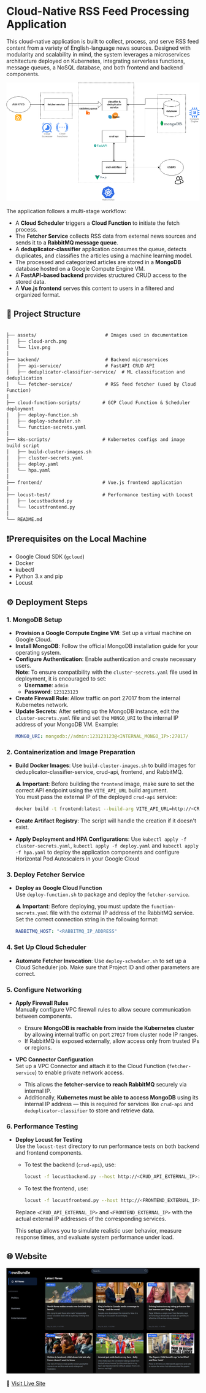   # Cloud-Native RSS Feed Processing Application

  This cloud-native application is built to collect, process, and serve RSS feed content from a variety of English-language news sources. Designed with modularity and scalability in mind, the system leverages a microservices architecture deployed on Kubernetes, integrating serverless functions, message queues, a NoSQL database, and both frontend and backend components.

  ![Cloud Native Architecture Diagram](assets/cloud-arch.png)

  The application follows a multi-stage workflow:
  - A **Cloud Scheduler** triggers a **Cloud Function** to initiate the fetch process.
  - The **Fetcher Service** collects RSS data from external news sources and sends it to a **RabbitMQ message queue**.
  - A **deduplicator-classifier** application consumes the queue, detects duplicates, and classifies the articles using a machine learning model.
  - The processed and categorized articles are stored in a **MongoDB** database hosted on a Google Compute Engine VM.
  - A **FastAPI-based backend** provides structured CRUD access to the stored data.
  - A **Vue.js frontend** serves this content to users in a filtered and organized format.

  ## 📁 Project Structure

  ```

  ├── assets/                         # Images used in documentation
  │   ├── cloud-arch.png
  │   └── live.png
  │
  ├── backend/                        # Backend microservices
  │   ├── api-service/                # FastAPI CRUD API
  │   ├── deduplicator-classifier-service/  # ML classification and deduplication
  │   └── fetcher-service/            # RSS feed fetcher (used by Cloud Function)
  │
  ├── cloud-function-scripts/        # GCP Cloud Function & Scheduler deployment
  │   ├── deploy-function.sh
  │   ├── deploy-scheduler.sh
  │   └── function-secrets.yaml
  │
  ├── k8s-scripts/                   # Kubernetes configs and image build script
  │   ├── build-cluster-images.sh
  │   ├── cluster-secrets.yaml
  │   ├── deploy.yaml
  │   └── hpa.yaml
  │
  ├── frontend/                      # Vue.js frontend application
  │
  ├── locust-test/                   # Performance testing with Locust
  │   ├── locustbackend.py
  │   └── locustfrontend.py
  │
  └── README.md
  ```
## ❗Prerequisites on the Local Machine



- Google Cloud SDK (`gcloud`)
- Docker
- kubectl
- Python 3.x and pip
- Locust

## ⚙️ Deployment Steps

  ### 1. MongoDB Setup
  - **Provision a Google Compute Engine VM**: Set up a virtual machine on Google Cloud.
  - **Install MongoDB**: Follow the official MongoDB installation guide for your operating system.
  - **Configure Authentication**: Enable authentication and create necessary users.  
    **Note**: To ensure compatibility with the `cluster-secrets.yaml` file used in deployment, it is encouraged to set:
    - **Username**: `admin`
    - **Password**: `123123123`
  - **Create Firewall Rule**: Allow traffic on port 27017 from the internal Kubernetes network.
  - **Update Secrets**: After setting up the MongoDB instance, edit the `cluster-secrets.yaml` file and set the `MONGO_URI` to the internal IP address of your MongoDB VM. Example:
    ```yaml
    MONGO_URI: mongodb://admin:123123123@<INTERNAL_MONGO_IP>:27017/
  ### 2. Containerization and Image Preparation
  - **Build Docker Images**: Use `build-cluster-images.sh` to build images for deduplicator-classifier-service, crud-api, frontend, and RabbitMQ.

    ⚠️ **Important**: Before building the `frontend` image, make sure to set the correct API endpoint using the `VITE_API_URL` build argument.  
    You must pass the external IP of the deployed `crud-api` service:
      ```bash
      docker build -t frontend:latest --build-arg VITE_API_URL=http://<CRUD_API_EXTERNAL_IP>:8000 .
  - **Create Artifact Registry**: The script will handle the creation if it doesn't exist.
  - **Apply Deployment and HPA Configurations**: Use `kubectl apply -f cluster-secrets.yaml`, `kubectl apply -f deploy.yaml` and `kubectl apply -f hpa.yaml` to deploy the application components and configure Horizontal Pod Autoscalers in your Google Cloud 

  ### 3. Deploy Fetcher Service

  - **Deploy as Google Cloud Function**  
    Use `deploy-function.sh` to package and deploy the `fetcher-service`.

    ⚠️ **Important**: Before deploying, you must update the `function-secrets.yaml` file with the external IP address of the RabbitMQ service.  
    Set the correct connection string in the following format:

    ```yaml
    RABBITMQ_HOST: "<RABBITMQ_IP_ADDRESS"
  ### 4. Set Up Cloud Scheduler
  - **Automate Fetcher Invocation**: Use `deploy-scheduler.sh` to set up a Cloud Scheduler job. Make sure that Project ID and other parameters are correct.

  ### 5. Configure Networking

  - **Apply Firewall Rules**  
    Manually configure VPC firewall rules to allow secure communication between components.  
    - Ensure **MongoDB is reachable from inside the Kubernetes cluster** by allowing internal traffic on port `27017` from cluster node IP ranges.
    - If RabbitMQ is exposed externally, allow access only from trusted IPs or regions.

  - **VPC Connector Configuration**  
    Set up a VPC Connector and attach it to the Cloud Function (`fetcher-service`) to enable private network access.  
    - This allows the **fetcher-service to reach RabbitMQ** securely via internal IP.
    - Additionally, **Kubernetes must be able to access MongoDB** using its internal IP address — this is required for services like `crud-api` and `deduplicator-classifier` to store and retrieve data.


  ### 6. Performance Testing

  - **Deploy Locust for Testing**  
    Use the `locust-test` directory to run performance tests on both backend and frontend components.

    - To test the backend (`crud-api`), use:
      ```bash
      locust -f locustbackend.py --host http://<CRUD_API_EXTERNAL_IP>:8000
      ```
    - To test the frontend, use:
      ```bash
      locust -f locustfrontend.py --host http://<FRONTEND_EXTERNAL_IP>
      ```
    Replace `<CRUD_API_EXTERNAL_IP>` and `<FRONTEND_EXTERNAL_IP>` with the actual external IP addresses of the corresponding services.

    This setup allows you to simulate realistic user behavior, measure response times, and evaluate system performance under load.

  ## 🌐 Website

  [![Website](assets/live.png)](http://34.39.75.36/)

  🔗 [Visit Live Site](http://34.39.75.36/)

